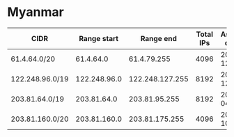 # Myanmar

CIDR               | Range start     | Range end       | Total IPs  | Assign date | Owner
------------------ | --------------- | --------------- | ---------- | ----------- | -----
61.4.64.0/20       | 61.4.64.0       | 61.4.79.255     | 4096       | 2010-12-31  | 
122.248.96.0/19    | 122.248.96.0    | 122.248.127.255 | 8192       | 2010-12-31  | 
203.81.64.0/19     | 203.81.64.0     | 203.81.95.255   | 8192       | 2000-04-26  | 
203.81.160.0/20    | 203.81.160.0    | 203.81.175.255  | 4096       | 2002-10-30  | 
